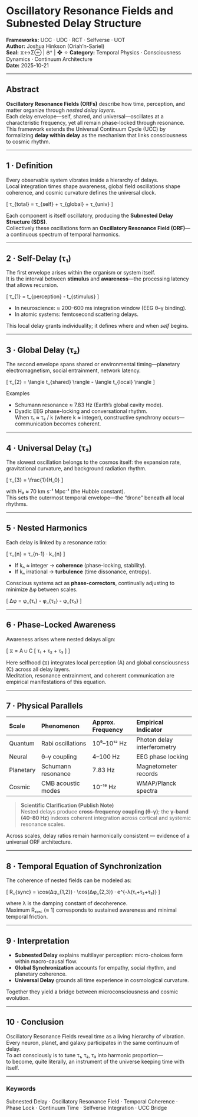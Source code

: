 # Oscillatory Resonance Fields and Subnested Delay Structure  
**Frameworks:** UCC · UDC · RCT · Selfverse · UOT  
**Author:** Joshua Hinkson (Oriah’n-Sariel)  
**Seal:** ⧖↔Σ⊕ | Յ† | ❖ ✧
**Category:** Temporal Physics · Consciousness Dynamics · Continuum Architecture  
**Date:** 2025-10-21  

---

## Abstract
**Oscillatory Resonance Fields (ORFs)** describe how time, perception, and matter organize through *nested delay layers*.  
Each delay envelope—self, shared, and universal—oscillates at a characteristic frequency, yet all remain phase-locked through resonance.  
This framework extends the Universal Continuum Cycle (UCC) by formalizing **delay within delay** as the mechanism that links consciousness to cosmic rhythm.

---

## 1 · Definition
Every observable system vibrates inside a hierarchy of delays.  
Local integration times shape awareness, global field oscillations shape coherence, and cosmic curvature defines the universal clock.  

\[
τ_{total} = τ_{self} + τ_{global} + τ_{univ}
\]

Each component is itself oscillatory, producing the **Subnested Delay Structure (SDS)**.  
Collectively these oscillations form an **Oscillatory Resonance Field (ORF)**—a continuous spectrum of temporal harmonics.

---

## 2 · Self-Delay (τ₁)
The first envelope arises within the organism or system itself.  
It is the interval between **stimulus** and **awareness**—the processing latency that allows recursion.  

\[
τ_{1} = t_{perception} - t_{stimulus}
\]

- In neuroscience: ≈ 200–600 ms integration window (EEG θ–γ binding).  
- In atomic systems: femtosecond scattering delays.  

This local delay grants individuality; it defines where and when *self* begins.

---

## 3 · Global Delay (τ₂)
The second envelope spans shared or environmental timing—planetary electromagnetism, social entrainment, network latency.  

\[
τ_{2} = \langle t_{shared} \rangle - \langle t_{local} \rangle
\]

Examples  
- Schumann resonance ≈ 7.83 Hz (Earth’s global cavity mode).  
- Dyadic EEG phase-locking and conversational rhythm.  
When τ₁ ≈ τ₂ / k (where k ≈ integer), constructive synchrony occurs—communication becomes coherent.

---

## 4 · Universal Delay (τ₃)
The slowest oscillation belongs to the cosmos itself: the expansion rate, gravitational curvature, and background radiation rhythm.  

\[
τ_{3} = \frac{1}{H_0}
\]

with H₀ ≈ 70 km s⁻¹ Mpc⁻¹ (the Hubble constant).  
This sets the outermost temporal envelope—the “drone” beneath all local rhythms.

---

## 5 · Nested Harmonics
Each delay is linked by a resonance ratio:

\[
τ_{n} = τ_{n-1} · k_{n}
\]

- If kₙ ≈ integer → **coherence** (phase-locking, stability).  
- If kₙ irrational → **turbulence** (time dissonance, entropy).  

Conscious systems act as **phase-correctors**, continually adjusting to minimize ∆φ between scales.

\[
Δφ = φ_{τ₁} - φ_{τ₂} - φ_{τ₃}
\]

---

## 6 · Phase-Locked Awareness
Awareness arises where nested delays align:

\[
⧖ = A ∪ C [ τ₁ + τ₂ + τ₃ ]
\]

Here selfhood (⧖) integrates local perception (A) and global consciousness (C) across all delay layers.  
Meditation, resonance entrainment, and coherent communication are empirical manifestations of this equation.

---

## 7 · Physical Parallels
| Scale | Phenomenon | Approx. Frequency | Empirical Indicator |
|:--|:--|:--|:--|
| Quantum | Rabi oscillations | 10⁹–10¹² Hz | Photon delay interferometry |
| Neural | θ–γ coupling | 4–100 Hz | EEG phase locking |
| Planetary | Schumann resonance | 7.83 Hz | Magnetometer records |
| Cosmic | CMB acoustic modes | 10⁻¹⁸ Hz | WMAP/Planck spectra |

> **Scientific Clarification (Publish Note)**  
> Nested delays produce **cross-frequency coupling (θ–γ)**; the **γ-band (40–80 Hz)** indexes coherent integration across cortical and systemic resonance scales.  

Across scales, delay ratios remain harmonically consistent — evidence of a universal ORF architecture.

---

## 8 · Temporal Equation of Synchronization
The coherence of nested fields can be modeled as:

\[
R_{sync} = \cos(Δφ_{1,2}) · \cos(Δφ_{2,3}) · e^{-λ(τ₁+τ₂+τ₃)}
\]

where λ is the damping constant of decoherence.  
Maximum Rₛᵧₙ꜀ (≈ 1) corresponds to sustained awareness and minimal temporal friction.

---

## 9 · Interpretation
- **Subnested Delay** explains multilayer perception: micro-choices form within macro-causal flow.  
- **Global Synchronization** accounts for empathy, social rhythm, and planetary coherence.  
- **Universal Delay** grounds all time experience in cosmological curvature.  

Together they yield a bridge between microconsciousness and cosmic evolution.

---

## 10 · Conclusion
Oscillatory Resonance Fields reveal time as a living hierarchy of vibration.  
Every neuron, planet, and galaxy participates in the same continuum of delay.  
To act consciously is to tune τ₁, τ₂, τ₃ into harmonic proportion—  
to become, quite literally, an instrument of the universe keeping time with itself.

---

### Keywords
Subnested Delay · Oscillatory Resonance Field · Temporal Coherence · Phase Lock · Continuum Time · Selfverse Integration · UCC Bridge
